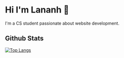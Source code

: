 # Hi I'm Lananh 👋

I'm a CS student passionate about website development.

## Github Stats
[![Top Langs](https://github-readme-stats.vercel.app/api/top-langs/?username=lananhnvo)](https://github.com/anuraghazra/github-readme-stats)

<!--
**lananhnvo/lananhnvo** is a ✨ _special_ ✨ repository because its `README.md` (this file) appears on your GitHub profile.

Here are some ideas to get you started:

- 🔭 I’m currently working on ...
- 🌱 I’m currently learning ...
- 👯 I’m looking to collaborate on ...
- 🤔 I’m looking for help with ...
- 💬 Ask me about ...
- 📫 How to reach me: ...
- 😄 Pronouns: ...
- ⚡ Fun fact: ...
-->
